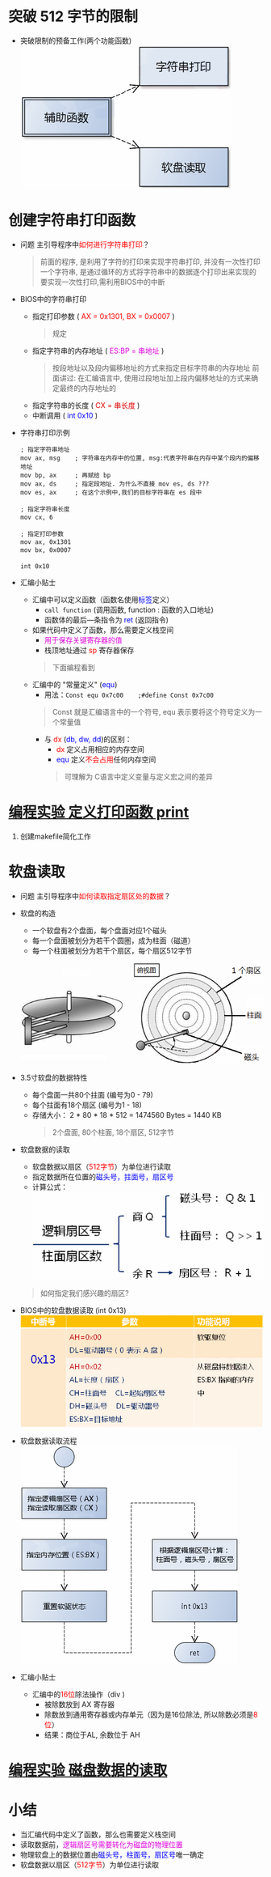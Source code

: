 # 突破 512 字节的限制

- 突破限制的预备工作(两个功能函数)
![](_v_images_006/1.png)

# 创建字符串打印函数
- 问题
    主引导程序中<font color=red>如何进行字符串打印</font>？
    > 前面的程序, 是利用了字符的打印来实现字符串打印, 并没有一次性打印一个字符串, 是通过循环的方式将字符串中的数据逐个打印出来实现的
    > 要实现一次性打印,需利用BIOS中的中断

- BIOS中的字符串打印
    - 指定打印参数 ( <font color=red>AX = 0x1301, BX = 0x0007</font> )
        > 规定
    - 指定字符串的内存地址 ( <font color=#d0d>ES:BP = 串地址</font> )
        > 按段地址以及段内偏移地址的方式来指定目标字符串的内存地址
        > 前面讲过: 在汇编语言中, 使用过段地址加上段内偏移地址的方式来确定最终的内存地址的
    - 指定字符串的长度 ( <font color=#d00>CX = 串长度</font> )
    - 中断调用 ( <font color=blue>int 0x10</font> )

- 字符串打印示例

    ```x86asm
    ; 指定字符串地址
    mov ax, msg    ; 字符串在内存中的位置, msg:代表字符串在内存中某个段内的偏移地址
    mov bp, ax     ; 再赋给 bp
    mov ax, ds     ; 指定段地址. 为什么不直接 mov es, ds ???
    mov es, ax     ; 在这个示例中,我们的目标字符串在 es 段中

    ; 指定字符串长度
    mov cx, 6

    ; 指定打印参数
    mov ax, 0x1301
    mov bx, 0x0007

    int 0x10
    ```

- 汇编小贴士
    - 汇编中可以定义函数（函数名使用<font color=blue>标签</font>定义）
        - `call function` (调用函数, function : 函数的入口地址)
        - 函数体的最后—条指令为 <font color=blue>ret</font> (返回指令)
    - 如果代码中定义了函数，那么需要定义栈空间
        - <font color=#d0d>用于保存关键寄存器的值</font>
        - 栈顶地址通过 <font color=red>sp</font> 寄存器保存
        > 下面编程看到
    - 汇编中的 "常量定义" (<font color=blue>equ</font>)
        - 用法：`Const equ 0x7c00    ;#define Const 0x7c00`
        > Const 就是汇编语言中的一个符号, equ 表示要将这个符号定义为一个常量值
        - 与 <font color=red>dx</font> (<font color=blue>db, dw, dd</font>)的区别：
            - <font color=red>dx</font> 定义占用相应的内存空间
            - <font color=blue>equ</font> 定义<font color=red>不会占用</font>任何内存空间
            > 可理解为 C语言中定义变量与定义宏之间的差异

# [<u>编程实验 定义打印函数 print</u>](code/006_突破512字节的限制_上)
1. 创建makefile简化工作



# 软盘读取
- 问题
    主引导程序中<font color=red>如何读取指定扇区处的数据</font>？

- 软盘的构造
    - 一个软盘有2个盘面，每个盘面对应1个磁头
    - 每一个盘面被划分为若干个圆圏，成为柱面（磁道）
    - 每一个柱面被划分为若干个扇区，每个扇区512字节

    ![](_v_images_006/2.png)

- 3.5寸软盘的数据特性
    - 每个盘面一共80个拄面 (编号为0 - 79)
    - 每个拄面有18个扇区 (编号为1 - 18)
    - 存储大小：
        2 * 80 * 18 * 512 = 1474560 Bytes = 1440 KB
        > 2个盘面, 80个柱面, 18个扇区, 512字节
- 软盘数据的读取
    - 软盘数据以扇区（<font color=red>512字节</font>）为单位进行读取
    - 指定数据所在位置的<font color=blue>磁头号，拄面号，扇区号</font>
    - 计算公式：
    ![](_v_images_006/3.png)
    > 如何指定我们感兴趣的扇区?

- BIOS中的软盘数据读取 (int 0x13)
    ![](_v_images_006/4.png)

- 软盘数据读取流程
    ![](_v_images_006/5.png)


- 汇编小贴士
    - 汇编中的<font color=red>16位</font>除法操作（div )
        - 被除数放到 AX 寄存器
        - 除数放到通用寄存器或内存单元（因为是16位除法, 所以除数必须是<font color=red>8位</font>）
        - 结果：商位于AL, 余数位于 AH

# [<u>编程实验 磁盘数据的读取</u>](code/006_突破512字节的限制_上)

# 小结
- 当汇编代码中定义了函数，那么也需要定义栈空间
- 读取数据前，<font color=#d0d>逻辑扇区号需要转化为磁盘的物理位置</font>
- 物理软盘上的数据位置由<font color=blue>磁头号，柱面号，扇区号</font>唯一确定
- 软盘数据以扇区（<font color=red>512字节</font>）为单位进行读取
